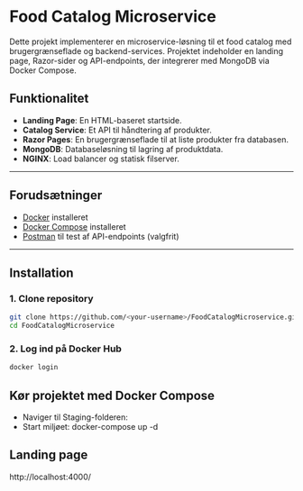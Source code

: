 # Food Catalog Microservice

Dette projekt implementerer en microservice-løsning til et food catalog med brugergrænseflade og backend-services. Projektet indeholder en landing page, Razor-sider og API-endpoints, der integrerer med MongoDB via Docker Compose.

## Funktionalitet
- **Landing Page**: En HTML-baseret startside.
- **Catalog Service**: Et API til håndtering af produkter.
- **Razor Pages**: En brugergrænseflade til at liste produkter fra databasen.
- **MongoDB**: Databaseløsning til lagring af produktdata.
- **NGINX**: Load balancer og statisk filserver.

---

## Forudsætninger
- [Docker](https://www.docker.com/) installeret
- [Docker Compose](https://docs.docker.com/compose/) installeret
- [Postman](https://www.postman.com/) til test af API-endpoints (valgfrit)

---

## Installation

### 1. Clone repository
```bash
git clone https://github.com/<your-username>/FoodCatalogMicroservice.git
cd FoodCatalogMicroservice
```
### 2. Log ind på Docker Hub
```bash
docker login
```
## Kør projektet med Docker Compose
 - Naviger til Staging-folderen:
 - Start miljøet: docker-compose up -d

## Landing page
http://localhost:4000/
